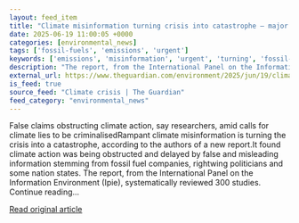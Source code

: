 ```yaml
---
layout: feed_item
title: "Climate misinformation turning crisis into catastrophe – major report"
date: 2025-06-19 11:00:05 +0000
categories: [environmental_news]
tags: ['fossil-fuels', 'emissions', 'urgent']
keywords: ['emissions', 'misinformation', 'urgent', 'turning', 'fossil-fuels', 'climate']
description: "The report, from the International Panel on the Information Environment (Ipie), systematically reviewed 300 studies"
external_url: https://www.theguardian.com/environment/2025/jun/19/climate-misinformation-turning-crisis-into-catastrophe-ipie-report
is_feed: true
source_feed: "Climate crisis | The Guardian"
feed_category: "environmental_news"
---
```


False claims obstructing climate action, say researchers, amid calls for climate lies to be criminalisedRampant climate misinformation is turning the crisis into a catastrophe, according to the authors of a new report.It found climate action was being obstructed and delayed by false and misleading information stemming from fossil fuel companies, rightwing politicians and some nation states. The report, from the International Panel on the Information Environment (Ipie), systematically reviewed 300 studies. Continue reading...

[Read original article](https://www.theguardian.com/environment/2025/jun/19/climate-misinformation-turning-crisis-into-catastrophe-ipie-report)
